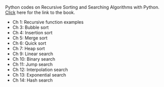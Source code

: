 Python codes on Recursive Sorting and Searching Algorithms with Python. <a href="https://www.amazon.com/dp/B0F67MJ5K8">Click</a> here for the link to the book.
- Ch 1: Recursive function examples
- Ch 3: Bubble sort
- Ch 4: Insertion sort
- Ch 5: Merge sort
- Ch 6: Quick sort 
- Ch 7: Heap sort
- Ch 9: Linear search
- Ch 10: Binary search
- Ch 11: Jump search
- Ch 12: Interpolation search
- Ch 13: Exponential search
- Ch 14: Hash search 
